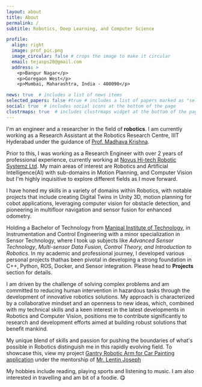 ```yaml
---
layout: about
title: About
permalink: /
subtitle: Robotics, Deep Learning, and Computer Science

profile:
  align: right
  image: prof_pic.png
  image_circular: false # crops the image to make it circular
  email: tejasps28@gmail.com
  address: >
    <p>Bangur Nagar</p>
    <p>Goregaon West</p>
    <p>Mumbai, Maharashtra, India - 400090</p>

news: true  # includes a list of news items
selected_papers: false #true # includes a list of papers marked as "selected={true}"
social: true  # includes social icons at the bottom of the page
clustrmaps: true  # includes clustrmaps widget at the bottom of the page
---
```


I'm an engineer and a researcher in the field of **robotics**. I am currently working as a Research Assistant at the Robotics Research Centre, IIIT Hyderabad under the guidance of [Prof. Madhava Krishna](https://robotics.iiit.ac.in/faculty_mkrishna/).

Prior to this, I was working as a Research Engineer with over 2 years of professional experience, currently working at [Novus Hi-tech Robotic Systemz Ltd](https://novushitech.com/). My main areas of interest are Robotics and Artificial Intelligence(AI) with sub-domains in Motion Planning, and Computer Vision but I'm highly inquisitive to explore different fields as I move forward.
    
I have honed my skills in a variety of domains within Robotics, with notable projects that include creating Digital Twins in Unity 3D, motion planning for cobot applications, leveraging computer vision for obstacle detection, and pioneering in multifloor navigation and sensor fusion for enhanced odometry.

Holding a Bachelor of Technology from [Manipal Institute of Technology](https://www.manipal.edu/mit/program-list/btech/btech-electronics-instrumentation-engineering.html), in Instrumentation and Control Engineering with a minor specialization in Sensor Technology, where I took up subjects like *Advanced Sensor Technology*, *Multi-sensor Data Fusion, Control Theory, and Introduction to Robotics*. In my academic and professional journey, I developed various personal projects thathas been pivotal in developing a strong foundation in C++, Python, ROS, Docker, and Sensor integration. Please head to **Projects** section for details.

I am driven by the challenge of solving complex problems and am committed to reducing human intervention in hazardous tasks through the development of innovative robotics solutions. My approach is characterized by a collaborative mindset and an openness to new ideas, which, combined with my technical skills and a keen interest in the latest developments in Robotics and Computer Vision, positions me to contribute significantly to research and development efforts aimed at building robust solutions that benefit mankind.

My unique blend of skills and passion for pushing the boundaries of what's possible in Robotics distinguish me in this rapidly evolving field. To showcase this, view my project [Gantry Robotic Arm for Car Painting application](https://tejasps28.github.io/gantryROS2.html) under the mentorship of [Mr. Lentin Joseph](https://www.linkedin.com/in/lentinjoseph/) 

My hobbies include reading, playing sports and listening to music. I am also interested in travelling and am bit of a foodie. :yum:

<!-- > If you have benefited from (or like) my work, or simply want to be generous, please consider to assist me financially through UPI (India) `tejasps28@ybl`, [buy me a coffee](https://liberapay.com/avneesh_m/donate), [sponsor me on GitHub](https://github.com/sponsors/tejasps28), or [liberapay](https://liberapay.com/avneesh_m/donate). I'll be very grateful for your help. -->
